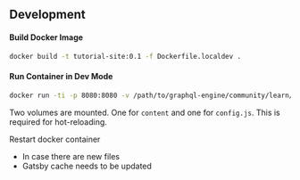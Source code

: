 ## Development

#### Build Docker Image
```bash
docker build -t tutorial-site:0.1 -f Dockerfile.localdev .
```

#### Run Container in Dev Mode

```bash
docker run -ti -p 8080:8080 -v /path/to/graphql-engine/community/learn/graphql-tutorials/tutorials/ios-apollo/tutorial-site/content:/gatsby-gitbook-boilerplate/content -v /path/to/graphql-engine/community/learn/graphql-tutorials/tutorials/ios-apollo/tutorial-site/config.js:/gatsby-gitbook-boilerplate/config.js tutorial-site:0.1
```

Two volumes are mounted. One for `content` and one for `config.js`. This is required for hot-reloading. 

Restart docker container
- In case there are new files
- Gatsby cache needs to be updated
